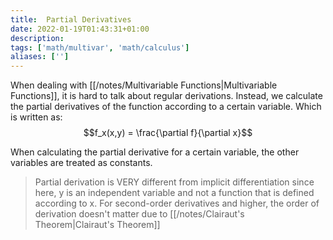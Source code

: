 ```yaml
---
title:  Partial Derivatives
date: 2022-01-19T01:43:31+01:00
description: 
tags: ['math/multivar', 'math/calculus']
aliases: ['']
---
```

When dealing with [[/notes/Multivariable Functions|Multivariable Functions]], it is hard to talk about regular derivations. Instead, we calculate the partial derivatives of the function according to a certain variable. Which is written as:
$$f_x(x,y) = \frac{\partial f}{\partial x}$$

When calculating the partial derivative for a certain variable, the other variables are treated as constants.

> Partial derivation is VERY different from implicit differentiation since here, y is an independent variable and not a function that is defined according to x. 
> For second-order derivatives and higher, the order of derivation doesn't matter due to [[/notes/Clairaut's Theorem|Clairaut's Theorem]] 